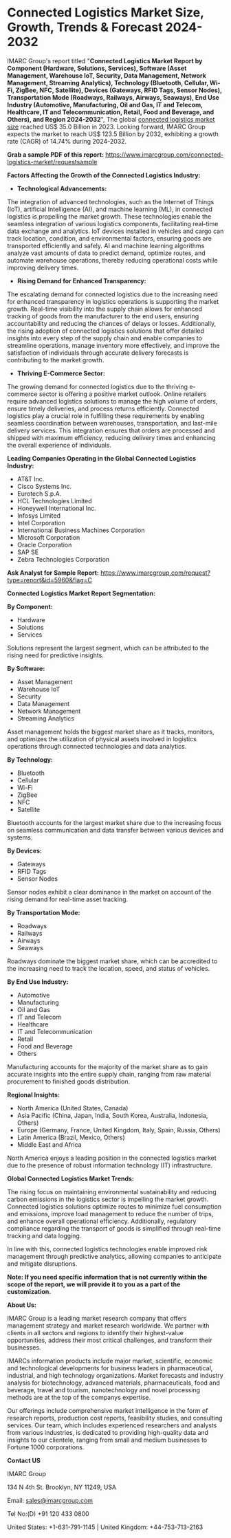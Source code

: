 ﻿# Connected Logistics Market Size, Growth, Trends & Forecast 2024-2032
IMARC Group's report titled "**Connected Logistics Market Report by Component (Hardware, Solutions, Services), Software (Asset Management, Warehouse IoT, Security, Data Management, Network Management, Streaming Analytics), Technology (Bluetooth, Cellular, Wi-Fi, ZigBee, NFC, Satellite), Devices (Gateways, RFID Tags, Sensor Nodes), Transportation Mode (Roadways, Railways, Airways, Seaways), End Use Industry (Automotive, Manufacturing, Oil and Gas, IT and Telecom, Healthcare, IT and Telecommunication, Retail, Food and Beverage, and Others), and Region 2024-2032**", The global [connected logistics market size](https://www.imarcgroup.com/connected-logistics-market) reached US$ 35.0 Billion in 2023. Looking forward, IMARC Group expects the market to reach US$ 123.5 Billion by 2032, exhibiting a growth rate (CAGR) of 14.74% during 2024-2032.

**Grab a sample PDF of this report:** <https://www.imarcgroup.com/connected-logistics-market/requestsample>

**Factors Affecting the Growth of the Connected Logistics Industry:**

- **Technological Advancements:**

The integration of advanced technologies, such as the Internet of Things (IoT), artificial Intelligence (AI), and machine learning (ML), in connected logistics is propelling the market growth. These technologies enable the seamless integration of various logistics components, facilitating real-time data exchange and analytics. IoT devices installed in vehicles and cargo can track location, condition, and environmental factors, ensuring goods are transported efficiently and safely. AI and machine learning algorithms analyze vast amounts of data to predict demand, optimize routes, and automate warehouse operations, thereby reducing operational costs while improving delivery times.

- **Rising Demand for Enhanced Transparency:**

The escalating demand for connected logistics due to the increasing need for enhanced transparency in logistics operations is supporting the market growth. Real-time visibility into the supply chain allows for enhanced tracking of goods from the manufacturer to the end users, ensuring accountability and reducing the chances of delays or losses. Additionally, the rising adoption of connected logistics solutions that offer detailed insights into every step of the supply chain and enable companies to streamline operations, manage inventory more effectively, and improve the satisfaction of individuals through accurate delivery forecasts is contributing to the market growth.

- **Thriving E-Commerce Sector:**

The growing demand for connected logistics due to the thriving e-commerce sector is offering a positive market outlook. Online retailers require advanced logistics solutions to manage the high volume of orders, ensure timely deliveries, and process returns efficiently. Connected logistics play a crucial role in fulfilling these requirements by enabling seamless coordination between warehouses, transportation, and last-mile delivery services. This integration ensures that orders are processed and shipped with maximum efficiency, reducing delivery times and enhancing the overall experience of individuals.

**Leading Companies Operating in the Global Connected Logistics Industry:**

- AT&T Inc.
- Cisco Systems Inc.
- Eurotech S.p.A.
- HCL Technologies Limited
- Honeywell International Inc.
- Infosys Limited
- Intel Corporation
- International Business Machines Corporation
- Microsoft Corporation
- Oracle Corporation
- SAP SE
- Zebra Technologies Corporation

**Ask Analyst for Sample Report:** <https://www.imarcgroup.com/request?type=report&id=5960&flag=C>

**Connected Logistics Market Report Segmentation:**

**By Component:**

- Hardware
- Solutions
- Services

Solutions represent the largest segment, which can be attributed to the rising need for predictive insights.  

**By Software:**

- Asset Management
- Warehouse IoT
- Security
- Data Management
- Network Management
- Streaming Analytics

Asset management holds the biggest market share as it tracks, monitors, and optimizes the utilization of physical assets involved in logistics operations through connected technologies and data analytics.

**By Technology:**

- Bluetooth
- Cellular
- Wi-Fi
- ZigBee
- NFC
- Satellite

Bluetooth accounts for the largest market share due to the increasing focus on seamless communication and data transfer between various devices and systems.

**By Devices:**

- Gateways
- RFID Tags
- Sensor Nodes

Sensor nodes exhibit a clear dominance in the market on account of the rising demand for real-time asset tracking.

**By Transportation Mode:**

- Roadways
- Railways
- Airways
- Seaways

Roadways dominate the biggest market share, which can be accredited to the increasing need to track the location, speed, and status of vehicles. 

**By End Use Industry:**

- Automotive
- Manufacturing
- Oil and Gas
- IT and Telecom
- Healthcare
- IT and Telecommunication
- Retail
- Food and Beverage
- Others

Manufacturing accounts for the majority of the market share as to gain accurate insights into the entire supply chain, ranging from raw material procurement to finished goods distribution.

**Regional Insights:**

- North America (United States, Canada)
- Asia Pacific (China, Japan, India, South Korea, Australia, Indonesia, Others)
- Europe (Germany, France, United Kingdom, Italy, Spain, Russia, Others)
- Latin America (Brazil, Mexico, Others)
- Middle East and Africa

North America enjoys a leading position in the connected logistics market due to the presence of robust information technology (IT) infrastructure. 

**Global Connected Logistics Market Trends:**

The rising focus on maintaining environmental sustainability and reducing carbon emissions in the logistics sector is impelling the market growth. Connected logistics solutions optimize routes to minimize fuel consumption and emissions, improve load management to reduce the number of trips, and enhance overall operational efficiency. Additionally, regulatory compliance regarding the transport of goods is simplified through real-time tracking and data logging.

In line with this, connected logistics technologies enable improved risk management through predictive analytics, allowing companies to anticipate and mitigate disruptions.

**Note: If you need specific information that is not currently within the scope of the report, we will provide it to you as a part of the customization.**

**About Us:**

IMARC Group is a leading market research company that offers management strategy and market research worldwide. We partner with clients in all sectors and regions to identify their highest-value opportunities, address their most critical challenges, and transform their businesses.

IMARCs information products include major market, scientific, economic and technological developments for business leaders in pharmaceutical, industrial, and high technology organizations. Market forecasts and industry analysis for biotechnology, advanced materials, pharmaceuticals, food and beverage, travel and tourism, nanotechnology and novel processing methods are at the top of the companys expertise.

Our offerings include comprehensive market intelligence in the form of research reports, production cost reports, feasibility studies, and consulting services. Our team, which includes experienced researchers and analysts from various industries, is dedicated to providing high-quality data and insights to our clientele, ranging from small and medium businesses to Fortune 1000 corporations.

**Contact US**

IMARC Group

134 N 4th St. Brooklyn, NY 11249, USA

Email: sales@imarcgroup.com

Tel No:(D) +91 120 433 0800

United States: +1-631-791-1145 | United Kingdom: +44-753-713-2163
